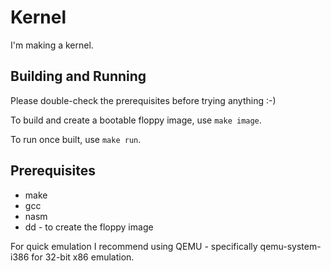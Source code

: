# Kernel

I'm making a kernel.

## Building and Running

Please double-check the prerequisites before trying anything :-)

To build and create a bootable floppy image, use `make image`.

To run once built, use `make run`.

## Prerequisites

* make
* gcc
* nasm
* dd - to create the floppy image

For quick emulation I recommend using QEMU - specifically qemu-system-i386 for 32-bit x86 emulation.
